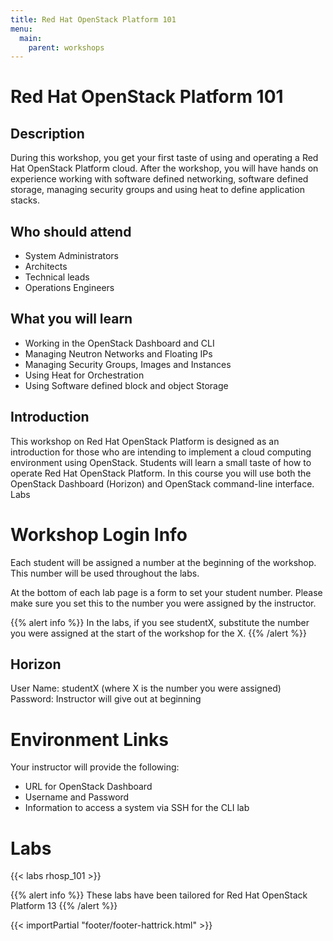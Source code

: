 ```yaml
---
title: Red Hat OpenStack Platform 101
menu:
  main:
    parent: workshops
---
```


# Red Hat OpenStack Platform 101

## Description

During this workshop, you get your first taste of using and operating a Red Hat OpenStack Platform cloud. After the workshop, you will have hands on experience working with software defined networking, software defined storage, managing security groups and using heat to define application stacks.  

## Who should attend

- System Administrators
- Architects
- Technical leads
- Operations Engineers

## What you will learn

- Working in the OpenStack Dashboard and CLI
- Managing Neutron Networks and Floating IPs
- Managing Security Groups, Images and Instances
- Using Heat for Orchestration
- Using Software defined block and object Storage
 
## Introduction
This workshop on Red Hat OpenStack Platform is designed as an introduction for those who are intending to implement a cloud computing environment using OpenStack. Students will learn a small taste of how to operate Red Hat OpenStack Platform. In this course you will use both the OpenStack Dashboard (Horizon) and OpenStack command-line interface.
Labs

# Workshop Login Info

Each student will be assigned a number at the beginning of the workshop. This number will be used throughout the labs.

At the bottom of each lab page is a form to set your student number. Please make sure you set this to the number you were assigned by the instructor.

{{% alert info %}}
In the labs, if you see studentX, substitute the number you were assigned at the start of the workshop for the X.
{{% /alert %}}

## Horizon

User Name: studentX (where X is the number you were assigned)  
Password: Instructor will give out at beginning

# Environment Links

Your instructor will provide the following:

- URL for OpenStack Dashboard
- Username and Password
- Information to access a system via SSH for the CLI lab

# Labs

{{< labs rhosp_101 >}}

{{% alert info %}}
These labs have been tailored for Red Hat OpenStack Platform 13
{{% /alert %}}

{{< importPartial "footer/footer-hattrick.html" >}}
